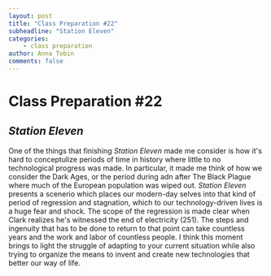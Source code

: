 ```yaml
---
layout: post
title: "Class Preparation #22"
subheadline: "Station Eleven"
categories:
    - class preparation 
author: Anna Tobin
comments: false
---
```


# Class Preparation #22
## *Station Eleven*

One of the things that finishing *Station Eleven* made me consider is how it's hard to conceptulize periods of time in history where little to no technological progress was made. In particular, it made me think of how we consider the Dark Ages, or the period during adn after The Black Plague where much of the European population was wiped out. *Station Eleven* presents a scenerio which places our modern-day selves into that kind of period of regression and stagnation, which to our technology-driven lives is a huge fear and shock. The scope of the regression is made clear when Clark realizes he's witnessed the end of electricity (251). The steps and ingenuity that has to be done to return to that point can take countless years and the work and labor of countless people. I think this moment brings to light the struggle of adapting to your current situation while also trying to organize the means to invent and create new technologies that better our way of life. 